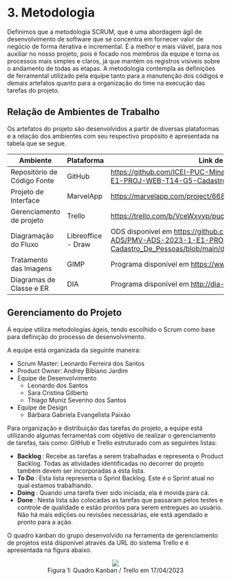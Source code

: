 # 3. Metodologia

Definimos que a metodologia SCRUM, que é uma abordagem ágil de desenvolvimento de software que se concentra em fornecer valor de negócio de forma iterativa e incremental. É a melhor e mais viável, para nos auxiliar no nosso projeto, pois é focado nos membros da equipe e torna os processos mais simples e claros, já que  mantém os registros visíveis sobre o andamento de todas as etapas.
A metodologia contempla as definições de ferramental utilizado pela equipe tanto para a manutenção dos códigos e demais artefatos quanto para a organização do time na execução das tarefas do projeto.

## Relação de Ambientes de Trabalho

Os artefatos do projeto são desenvolvidos a partir de diversas plataformas e a relação dos ambientes com seu respectivo propósito é apresentada na tabela que se segue.

| Ambiente | Plataforma | Link de Acesso |
| --- | --- | --- |
| Repositório de Código Fonte | GitHub | https://github.com/ICEI-PUC-Minas-PMV-ADS/PMV-ADS-2023-1-E1-PROJ-WEB-T14-G5-Cadastro_De_Pessoas |
| Projeto de Interface  | MarvelApp | https://marvelapp.com/project/6683449 |
| Gerenciamento de projeto | Trello | https://trello.com/b/VceWxvyp/puc-ads-etapa-2 |
| Diagramação do Fluxo | Libreoffice - Draw | ODS disponível em https://github.com/ICEI-PUC-Minas-PMV-ADS/PMV-ADS-2023-1-E1-PROJ-WEB-T14-G5-Cadastro_De_Pessoas/blob/main/docs/Documentos_Extras/Fluxo.odg |
| Tratamento das Imagens | GIMP | Programa disponível em https://www.gimp.org |
| Diagramas de Classe e ER | DIA | Programa disponível em http://dia-installer.de/ |

## Gerenciamento do Projeto

A equipe utiliza metodologias ágeis, tendo escolhido o Scrum como base para definição do processo de desenvolvimento.

A equipe está organizada da seguinte maneira:
* Scrum Master: Leonardo Ferreira dos Santos
* Product Owner: Andrey Bibiano Jardim
* Equipe de Desenvolvimento
    * Leonardo dos Santos
    * Sara Cristina Gilberto
    * Thiago Muniz Severino dos Santos
* Equipe de Design
    * Bárbara Gabriela Evangelista Paixão

Para organização e distribuição das tarefas do projeto, a equipe está utilizando algumas ferramentas com objetivo de realizar o gerenciamento de tarefas, tais como: GitHub e Trello estruturado com as seguintes listas: 

* <strong> Backlog </strong>: Recebe as tarefas a serem trabalhadas e representa o Product Backlog. Todas as atividades identificadas no decorrer do projeto também devem ser incorporadas a esta lista.
* <strong> To Do </strong>: Esta lista representa o Sprint Backlog. Este é o Sprint atual no qual estamos trabalhando.
* <strong> Doing </strong>: Quando uma tarefa tiver sido iniciada, ela é movida para cá.
* <strong> Done </strong>: Nesta lista são colocadas as tarefas que passaram pelos testes e controle de qualidade e estão prontos para serem entregues ao usuário. Não há mais edições ou revisões necessárias, ele está agendado e pronto para a ação.

O quadro kanban do grupo desenvolvido na ferramenta de gerenciamento de projetos está disponível através da URL do sistema Trello e é apresentada na figura abaixo. 

<P align='center'>
<img src='img/metodologia/tela_kanban_grupo.png'><BR>
Figura 1: Quadro Kanban / Trello em 17/04/2023
</P>

